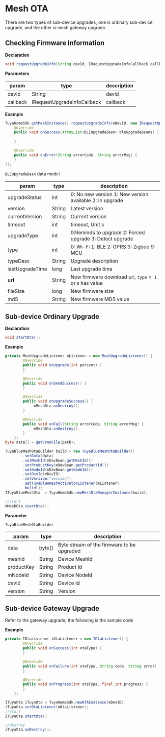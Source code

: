 # Mesh OTA
There are two types of sub-device upgrades, one is ordinary sub-device upgrade, and the other is mesh gateway upgrade.

## Checking Firmware Information

**Declaration**

```java
void requestUpgradeInfo(String devId, IRequestUpgradeInfoCallback callback);
```

**Parameters**

|param|type|description|
|--|--|--|
|devId|String|devId|
|callback|IRequestUpgradeInfoCallback|callback|

**Example**

```java
TuyaHomeSdk.getMeshInstance().requestUpgradeInfo(mDevID, new IRequestUpgradeInfoCallback() {
    @Override
    public void onSuccess(ArrayList<BLEUpgradeBean> bleUpgradeBeans) {
       
    }

    @Override
    public void onError(String errorCode, String errorMsg) {
    }
});
```

`BLEUpgradeBean`  data model

|param|type|description|
|------|------|-------|
|upgradeStatus|int|0: No new version 1: New version available 2: In upgrade|
|version| String|Latest version|
|currentVersion| String |Current version|
|timeout| int| timeout, Unit s|
|upgradeType|int|0:Reminds to upgrade 2: Forced upgrade 3: Detect upgrade|
|type|int|0: Wi-Fi 1: BLE  2: GPRS 3: Zigbee 9: MCU|
|typeDesc| String |Upgrade description|
|lastUpgradeTime|long|Last upgrade time|
|**url**|String|New firmware download url, `type` =` 1` or `9` has value|
|fileSize|long|New firmware size|
|md5|String|New firmware MD5 value|


## Sub-device Ordinary Upgrade

**Declaration**

```java
void startOta();
```

**Example**

```java
private MeshUpgradeListener mListener = new MeshUpgradeListener() {
        @Override
        public void onUpgrade(int percent) {
        }

        @Override
        public void onSendSuccess() {
        }

        @Override
        public void onUpgradeSuccess() {
        	 mMeshOta.onDestroy();
        }

        @Override
        public void onFail(String errorCode, String errorMsg) {
        	 mMeshOta.onDestroy();
        }
    };
byte data[] = getFromFile(path);

TuyaBlueMeshOtaBuilder build = new TuyaBlueMeshOtaBuilder()
        .setData(data)
        .setMeshId(mDevBean.getMeshId())
        .setProductKey(mDevBean.getProductId())
        .setNodeId(mDevBean.getNodeId())
        .setDevId(mDevID)
        .setVersion("version")
        .setTuyaBlueMeshActivatorListener(mListener)
        .bulid();
ITuyaBlueMeshOta  = TuyaHomeSdk.newMeshOtaManagerInstance(build);

//start
mMeshOta.startOta();
```

**Parameter**

`TuyaBlueMeshOtaBuilder`

|param|type|description|
|--|--|--|
|data|byte[]|Byte stream of the firmware to be upgraded|
|meshId|String|Device MeshId|
|productKey|String|Product Id|
|mNodeId|String|Device NodeId|
|devId|String|Device Id|
|version|String|Version|


## Sub-device Gateway Upgrade

Refer to the gateway upgrade, the following is the sample code

**Example**

```java
private IOtaListener iOtaListener = new IOtaListener() {
        @Override
        public void onSuccess(int otaType) {
  		}

        @Override
        public void onFailure(int otaType, String code, String error) {
        }

        @Override
        public void onProgress(int otaType, final int progress) {     
        }
    };

ITuyaOta iTuyaOta = TuyaHomeSdk.newOTAInstance(mDevID);
iTuyaOta.setOtaListener(mOtaListener);
//start
iTuyaOta.startOta();

//destroy
iTuyaOta.onDestroy();

```